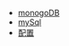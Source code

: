 * [monogoDB](view/database/monogoDB.md)
* [mySql](view/database/mySql.md)
* [配置](view/config/config.md)